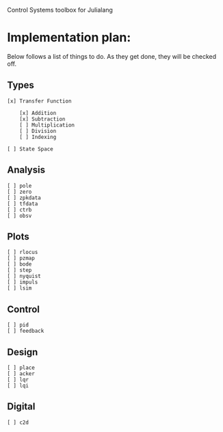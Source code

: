 Control Systems toolbox for Julialang

Implementation plan:
=====

Below follows a list of things to do. As they get done, they will be checked off.

Types
---
    [x] Transfer Function

        [x] Addition
        [x] Subtraction
        [ ] Multiplication
        [ ] Division
        [ ] Indexing

    [ ] State Space

Analysis
---
    [ ] pole
    [ ] zero
    [ ] zpkdata
    [ ] tfdata
    [ ] ctrb
    [ ] obsv

Plots
---
    [ ] rlocus
    [ ] pzmap
    [ ] bode
    [ ] step
    [ ] nyquist
    [ ] impuls
    [ ] lsim

Control
---
    [ ] pid
    [ ] feedback

Design
---
    [ ] place
    [ ] acker
    [ ] lqr
    [ ] lqi

Digital
---
    [ ] c2d
